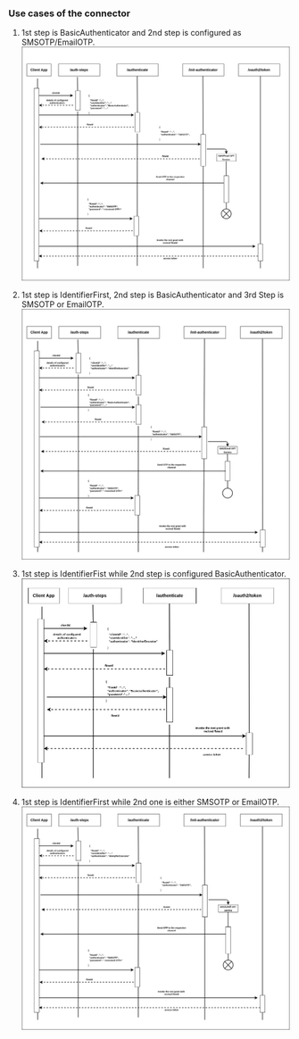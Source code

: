 ### Use cases of the connector

1. 1st step is BasicAuthenticator and 2nd step is configured as SMSOTP/EmailOTP.![1.png](images%2F1.png)

2. 1st step is IdentifierFirst, 2nd step is BasicAuthenticator and 3rd Step is SMSOTP or EmailOTP.![2.png](images%2F2.png)

3. 1st step is IdentifierFist while 2nd step is configured BasicAuthenticator.![3.png](images%2F3.png)

4. 1st step is IdentifierFirst while 2nd one is either SMSOTP or EmailOTP. ![4.png](images%2F4.png)

